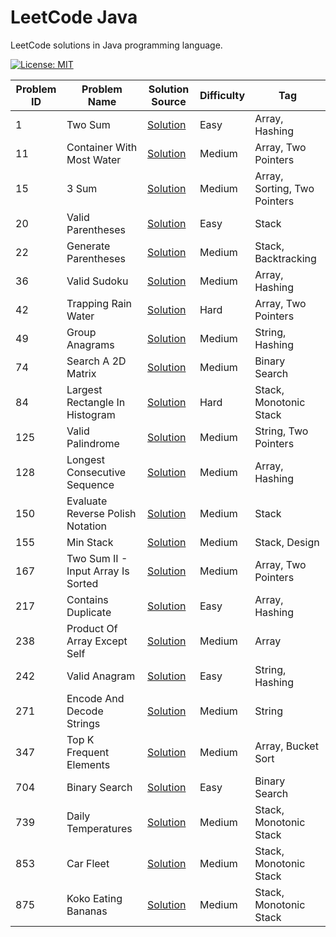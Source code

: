 # LeetCode Java

LeetCode solutions in Java programming language.

[![License: MIT](https://img.shields.io/badge/License-MIT-yellow.svg)](https://github.com/anirudhology/leetcode-java/blob/main/LICENSE)

| Problem ID | Problem Name                       | Solution Source                                                                              | Difficulty | Tag                          |
|------------|------------------------------------|----------------------------------------------------------------------------------------------|------------|------------------------------|
| 1          | Two Sum                            | [Solution](src/main/java/com/anirudhology/leetcode/array/TwoSum.java)                        | Easy       | Array, Hashing               |
| 11         | Container With Most Water          | [Solution](src/main/java/com/anirudhology/leetcode/array/ContainerWithMostWater.java)        | Medium     | Array, Two Pointers          |
| 15         | 3 Sum                              | [Solution](src/main/java/com/anirudhology/leetcode/array/ThreeSum.java)                      | Medium     | Array, Sorting, Two Pointers |
| 20         | Valid Parentheses                  | [Solution](src/main/java/com/anirudhology/leetcode/stack/ValidParentheses.java)              | Easy       | Stack                        |
| 22         | Generate Parentheses               | [Solution](src/main/java/com/anirudhology/leetcode/stack/GenerateParentheses.java)           | Medium     | Stack, Backtracking          |
| 36         | Valid Sudoku                       | [Solution](src/main/java/com/anirudhology/leetcode/array/ValidSudoku.java)                   | Medium     | Array, Hashing               |
| 42         | Trapping Rain Water                | [Solution](src/main/java/com/anirudhology/leetcode/array/TrappingRainWater.java)             | Hard       | Array, Two Pointers          |
| 49         | Group Anagrams                     | [Solution](src/main/java/com/anirudhology/leetcode/string/GroupAnagrams.java)                | Medium     | String, Hashing              |
| 74         | Search A 2D Matrix                 | [Solution](src/main/java/com/anirudhology/leetcode/binarysearch/SearchA2DMatrix.java)        | Medium     | Binary Search                |
| 84         | Largest Rectangle In Histogram     | [Solution](src/main/java/com/anirudhology/leetcode/stack/LargestRectangleInHistogram.java)   | Hard       | Stack, Monotonic Stack       |
| 125        | Valid Palindrome                   | [Solution](src/main/java/com/anirudhology/leetcode/string/ValidPalindrome.java)              | Medium     | String, Two Pointers         |
| 128        | Longest Consecutive Sequence       | [Solution](src/main/java/com/anirudhology/leetcode/array/LongestConsecutiveSequence.java)    | Medium     | Array, Hashing               |
| 150        | Evaluate Reverse Polish Notation   | [Solution](src/main/java/com/anirudhology/leetcode/stack/EvaluateReversePolishNotation.java) | Medium     | Stack                        |
| 155        | Min Stack                          | [Solution](src/main/java/com/anirudhology/leetcode/stack/MinStack.java)                      | Medium     | Stack, Design                |
| 167        | Two Sum II - Input Array Is Sorted | [Solution](src/main/java/com/anirudhology/leetcode/array/TwoSumIIInputArrayIsSorted.java)    | Medium     | Array, Two Pointers          |
| 217        | Contains Duplicate                 | [Solution](src/main/java/com/anirudhology/leetcode/array/ContainsDuplicate.java)             | Easy       | Array, Hashing               |
| 238        | Product Of Array Except Self       | [Solution](src/main/java/com/anirudhology/leetcode/array/ProductOfArrayExceptSelf.java)      | Medium     | Array                        |
| 242        | Valid Anagram                      | [Solution](src/main/java/com/anirudhology/leetcode/string/ValidAnagram.java)                 | Easy       | String, Hashing              |
| 271        | Encode And Decode Strings          | [Solution](src/main/java/com/anirudhology/leetcode/string/EncodeAndDecodeStrings.java)       | Medium     | String                       |
| 347        | Top K Frequent Elements            | [Solution](src/main/java/com/anirudhology/leetcode/array/TopKFrequentElements.java)          | Medium     | Array, Bucket Sort           |
| 704        | Binary Search                      | [Solution](src/main/java/com/anirudhology/leetcode/binarysearch/BinarySearch.java)           | Easy       | Binary Search                |
| 739        | Daily Temperatures                 | [Solution](src/main/java/com/anirudhology/leetcode/stack/DailyTemperatures.java)             | Medium     | Stack, Monotonic Stack       |
| 853        | Car Fleet                          | [Solution](src/main/java/com/anirudhology/leetcode/stack/CarFleet.java)                      | Medium     | Stack, Monotonic Stack       |
| 875        | Koko Eating Bananas                | [Solution](src/main/java/com/anirudhology/leetcode/binarysearch/KokoEatingBananas.java)      | Medium     | Stack, Monotonic Stack       |
